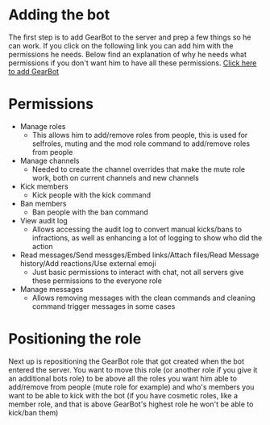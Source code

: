 # Adding the bot
The first step is to add GearBot to the server and prep a few things so he can work. If you click on the following link you can add him with the permissions he needs. Below find an explanation of why he needs what permissions if you don't want him to have all these permissions.
[Click here to add GearBot](https://discordapp.com/oauth2/authorize?client_id=349977940198555660&scope=bot&permissions=1342565590)

# Permissions
- Manage roles
    - This allows him to add/remove roles from people, this is used for selfroles, muting and the mod role command to add/remove roles from people 
- Manage channels
    - Needed to create the channel overrides that make the mute role work, both on current channels and new channels
- Kick members
    - Kick people with the kick command
- Ban members
    - Ban people with the ban command
- View audit log
    - Allows accessing the audit log to convert manual kicks/bans to infractions, as well as enhancing a lot of logging to show who did the action
- Read messages/Send messges/Embed links/Attach files/Read Message history/Add reactions/Use external emoji
    - Just basic permissions to interact with chat, not all servers give these permissions to the everyone role
- Manage messages
    - Allows removing messages with the clean commands and cleaning command trigger messages in some cases
  
# Positioning the role
Next up is repositioning the GearBot role that got created when the bot entered the server. You want to move this role (or another role if you give it an additional bots role) to be above all the roles you want him able to add/remove from people (mute role for example) and who's members you want to be able to kick with the bot (if you have cosmetic roles, like a member role, and that is above GearBot's highest role he won't be able to kick/ban them)
